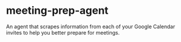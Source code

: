# meeting-prep-agent
An agent that scrapes information from each of your Google Calendar invites to help you better prepare for meetings.
